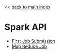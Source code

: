 <link rel='stylesheet' href='../assets/css/main.css'/>

<< [back to main index](../README.md)

Spark API
======

* [First Job Submission](5.1-submit-scala.md)
* [Map Reduce Job](5.2-mapreduce-scala.md)

